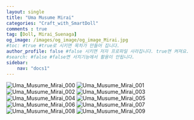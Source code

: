 ```yaml
---
layout: single
title: "Uma Musume Mirai"
categories: "Craft_with_SmartDoll"
comments : true
tag: [Doll, Mirai_Suenaga]
og_image: /images/og_image/og_image_Mirai.jpg
#toc: #true #true로 시키면 목차가 만들어 집니다.
author_profile: false #false 시키면 저자 프로파일 사라집니다. true면 켜져요.
#search: #false #false면 서치기능에서 활용이 안됩니다.
sidebar:
    nav: "docs1"
---
```




<img alt="Uma_Musume_Mirai_000" src="/images/2022-02-04-Uma Musume Mirai/Uma_Musume_Mirai_000.jpg">

<img alt="Uma_Musume_Mirai_001" src="/images/2022-02-04-Uma Musume Mirai/Uma_Musume_Mirai_001.jpg">

<img alt="Uma_Musume_Mirai_002" src="/images/2022-02-04-Uma Musume Mirai/Uma_Musume_Mirai_002.jpg">

<img alt="Uma_Musume_Mirai_003" src="/images/2022-02-04-Uma Musume Mirai/Uma_Musume_Mirai_003.jpg">

<img alt="Uma_Musume_Mirai_004" src="/images/2022-02-04-Uma Musume Mirai/Uma_Musume_Mirai_004.jpg">

<img alt="Uma_Musume_Mirai_005" src="/images/2022-02-04-Uma Musume Mirai/Uma_Musume_Mirai_005.jpg">

<img alt="Uma_Musume_Mirai_006" src="/images/2022-02-04-Uma Musume Mirai/Uma_Musume_Mirai_006.jpg">

<img alt="Uma_Musume_Mirai_007" src="/images/2022-02-04-Uma Musume Mirai/Uma_Musume_Mirai_007.jpg">

<img alt="Uma_Musume_Mirai_008" src="/images/2022-02-04-Uma Musume Mirai/Uma_Musume_Mirai_008.jpg">

<img alt="Uma_Musume_Mirai_009" src="/images/2022-02-04-Uma Musume Mirai/Uma_Musume_Mirai_009.jpg">


